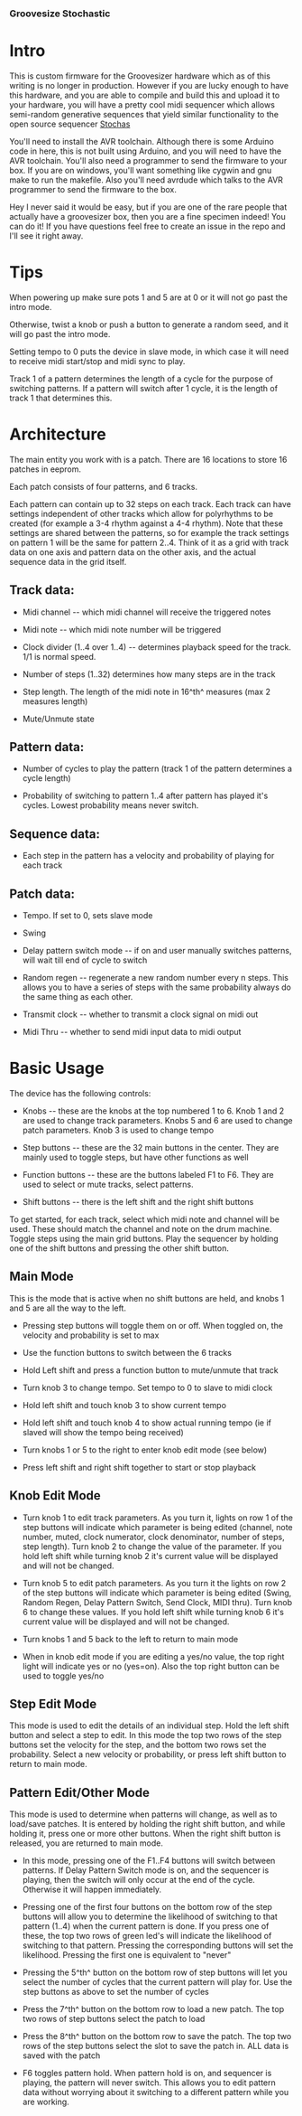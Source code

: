 ### Groovesize Stochastic

# Intro

This is custom firmware for the Groovesizer hardware which as of this
writing is no longer in production. However if you are lucky enough
to have this hardware, and you are able to compile and build this and
upload it to your hardware, you will have a pretty cool midi
sequencer which allows semi-random generative sequences that yield
similar functionality to the open source sequencer
[Stochas](https://stochas.org)

You'll need to install the AVR toolchain. Although there is some
Arduino code in here, this is not built using Arduino, and you will
need to have the AVR toolchain. You'll also need a programmer to send
the firmware to your box.
If you are on windows, you'll want something like cygwin and gnu make
to run the makefile. Also you'll need avrdude which talks to the AVR
programmer to send the firmware to the box.

Hey I never said it would be easy, but if you are one of the rare
people that actually have a groovesizer box, then you are a fine
specimen indeed! You can do it! If you have questions feel free to create
an issue in the repo and I'll see it right away.


# Tips

When powering up make sure pots 1 and 5 are at 0 or it will not go past
the intro mode.

Otherwise, twist a knob or push a button to generate a random seed, and
it will go past the intro mode.

Setting tempo to 0 puts the device in slave mode, in which case it will
need to receive midi start/stop and midi sync to play.

Track 1 of a pattern determines the length of a cycle for the purpose of
switching patterns. If a pattern will switch after 1 cycle, it is the
length of track 1 that determines this.

# Architecture

The main entity you work with is a patch. There are 16 locations to
store 16 patches in eeprom.

Each patch consists of four patterns, and 6 tracks.

Each pattern can contain up to 32 steps on each track. Each track can
have settings independent of other tracks which allow for polyrhythms to
be created (for example a 3-4 rhythm against a 4-4 rhythm). Note that
these settings are shared between the patterns, so for example the track
settings on pattern 1 will be the same for pattern 2..4. Think of it as
a grid with track data on one axis and pattern data on the other axis,
and the actual sequence data in the grid itself.

## Track data:

- Midi channel -- which midi channel will receive the triggered notes

- Midi note -- which midi note number will be triggered

- Clock divider (1..4 over 1..4) -- determines playback speed for the
  track. 1/1 is normal speed.

- Number of steps (1..32) determines how many steps are in the track

- Step length. The length of the midi note in 16^th^ measures (max 2
  measures length)

- Mute/Unmute state

## Pattern data:

- Number of cycles to play the pattern (track 1 of the pattern
  determines a cycle length)

- Probability of switching to pattern 1..4 after pattern has played it's
  cycles. Lowest probability means never switch.

## Sequence data:

- Each step in the pattern has a velocity and probability of playing for
  each track

## Patch data:

- Tempo. If set to 0, sets slave mode

- Swing

- Delay pattern switch mode -- if on and user manually switches
  patterns, will wait till end of cycle to switch

- Random regen -- regenerate a new random number every n steps. This
  allows you to have a series of steps with the same probability always
  do the same thing as each other.

- Transmit clock -- whether to transmit a clock signal on midi out

- Midi Thru -- whether to send midi input data to midi output

# Basic Usage

The device has the following controls:

- Knobs -- these are the knobs at the top numbered 1 to 6. Knob 1 and 2
  are used to change track parameters. Knobs 5 and 6 are used to change
  patch parameters. Knob 3 is used to change tempo

- Step buttons -- these are the 32 main buttons in the center. They are
  mainly used to toggle steps, but have other functions as well

- Function buttons -- these are the buttons labeled F1 to F6. They are
  used to select or mute tracks, select patterns.

- Shift buttons -- there is the left shift and the right shift buttons

To get started, for each track, select which midi note and channel will
be used. These should match the channel and note on the drum machine.
Toggle steps using the main grid buttons. Play the sequencer by holding
one of the shift buttons and pressing the other shift button.

## Main Mode

This is the mode that is active when no shift buttons are held, and
knobs 1 and 5 are all the way to the left.

- Pressing step buttons will toggle them on or off. When toggled on, the
  velocity and probability is set to max

- Use the function buttons to switch between the 6 tracks

- Hold Left shift and press a function button to mute/unmute that track

- Turn knob 3 to change tempo. Set tempo to 0 to slave to midi clock

- Hold left shift and touch knob 3 to show current tempo

- Hold left shift and touch knob 4 to show actual running tempo (ie if
  slaved will show the tempo being received)

- Turn knobs 1 or 5 to the right to enter knob edit mode (see below)

- Press left shift and right shift together to start or stop playback

## Knob Edit Mode

- Turn knob 1 to edit track parameters. As you turn it, lights on row 1
  of the step buttons will indicate which parameter is being edited
  (channel, note number, muted, clock numerator, clock denominator,
  number of steps, step length). Turn knob 2 to change the value of the
  parameter. If you hold left shift while turning knob 2 it's current
  value will be displayed and will not be changed.

- Turn knob 5 to edit patch parameters. As you turn it the lights on row
  2 of the step buttons will indicate which parameter is being edited
  (Swing, Random Regen, Delay Pattern Switch, Send Clock, MIDI thru).
  Turn knob 6 to change these values. If you hold left shift while
  turning knob 6 it's current value will be displayed and will not be
  changed.

- Turn knobs 1 and 5 back to the left to return to main mode

- When in knob edit mode if you are editing a yes/no value, the top
  right light will indicate yes or no (yes=on). Also the top right
  button can be used to toggle yes/no

## Step Edit Mode

This mode is used to edit the details of an individual step. Hold the
left shift button and select a step to edit. In this mode the top two
rows of the step buttons set the velocity for the step, and the bottom
two rows set the probability. Select a new velocity or probability, or
press left shift button to return to main mode.

## Pattern Edit/Other Mode

This mode is used to determine when patterns will change, as well as to
load/save patches. It is entered by holding the right shift button, and
while holding it, press one or more other buttons. When the right shift
button is released, you are returned to main mode.

- In this mode, pressing one of the F1..F4 buttons will switch between
  patterns. If Delay Pattern Switch mode is on, and the sequencer is
  playing, then the switch will only occur at the end of the cycle.
  Otherwise it will happen immediately.

- Pressing one of the first four buttons on the bottom row of the step
  buttons will allow you to determine the likelihood of switching to
  that pattern (1..4) when the current pattern is done. If you press one
  of these, the top two rows of green led's will indicate the likelihood
  of switching to that pattern. Pressing the corresponding buttons will
  set the likelihood. Pressing the first one is equivalent to "never"

- Pressing the 5^th^ button on the bottom row of step buttons will let
  you select the number of cycles that the current pattern will play
  for. Use the step buttons as above to set the number of cycles

- Press the 7^th^ button on the bottom row to load a new patch. The top
  two rows of step buttons select the patch to load

- Press the 8^th^ button on the bottom row to save the patch. The top
  two rows of the step buttons select the slot to save the patch in. ALL
  data is saved with the patch

- F6 toggles pattern hold. When pattern hold is on, and sequencer is
  playing, the pattern will never switch. This allows you to edit
  pattern data without worrying about it switching to a different
  pattern while you are working.
